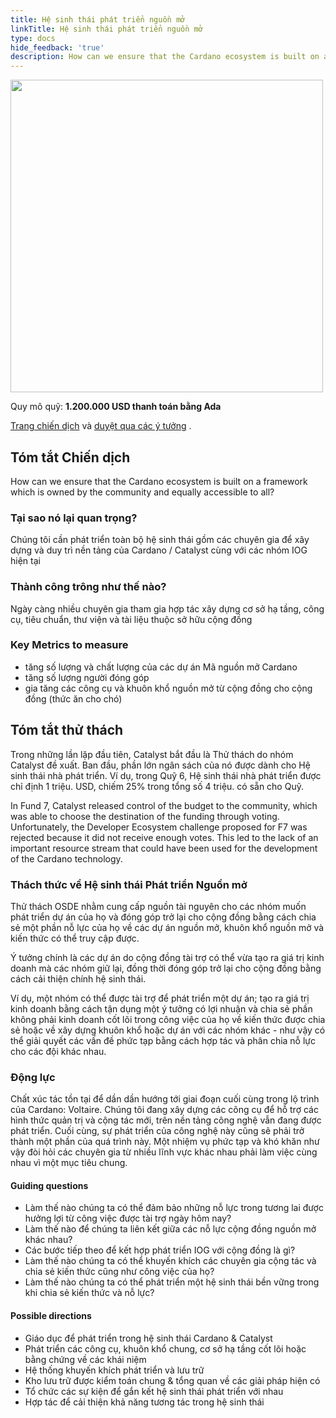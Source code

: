 ```yaml
---
title: Hệ sinh thái phát triển nguồn mở
linkTitle: Hệ sinh thái phát triển nguồn mở
type: docs
hide_feedback: 'true'
description: How can we ensure that the Cardano ecosystem is built on a framework which is owned by the community and equally accessible to all?
---
```


<img src="https://cardano.ideascale.com/community-library/accounts/93/936143/Public/02-OS-Developer-Ecosystem-603bcd.png" style="width:500px;height500px">

Quy mô quỹ: **1.200.000 USD thanh toán bằng Ada**

[Trang chiến dịch](https://cardano.ideascale.com/c/idea/382213) và [duyệt qua các ý tưởng](https://cardano.ideascale.com/c/campaigns/26434/stage/all/ideas/unspecified) .

## Tóm tắt Chiến dịch

How can we ensure that the Cardano ecosystem is built on a framework which is owned by the community and equally accessible to all?

### Tại sao nó lại quan trọng?

Chúng tôi cần phát triển toàn bộ hệ sinh thái gồm các chuyên gia để xây dựng và duy trì nền tảng của Cardano / Catalyst cùng với các nhóm IOG hiện tại

### Thành công trông như thế nào?

Ngày càng nhiều chuyên gia tham gia hợp tác xây dựng cơ sở hạ tầng, công cụ, tiêu chuẩn, thư viện và tài liệu thuộc sở hữu cộng đồng

### Key Metrics to measure

- tăng số lượng và chất lượng của các dự án Mã nguồn mở Cardano
- tăng số lượng người đóng góp
- gia tăng các công cụ và khuôn khổ nguồn mở từ cộng đồng cho cộng đồng (thức ăn cho chó)

## Tóm tắt thử thách

Trong những lần lặp đầu tiên, Catalyst bắt đầu là Thử thách do nhóm Catalyst đề xuất. Ban đầu, phần lớn ngân sách của nó được dành cho Hệ sinh thái nhà phát triển. Ví dụ, trong Quỹ 6, Hệ sinh thái nhà phát triển được chỉ định 1 triệu. USD, chiếm 25% trong tổng số 4 triệu. có sẵn cho Quỹ.

In Fund 7, Catalyst released control of the budget to the community, which was able to choose the destination of the funding through voting. Unfortunately, the Developer Ecosystem challenge proposed for F7 was rejected because it did not receive enough votes. This led to the lack of an important resource stream that could have been used for the development of the Cardano technology.

### Thách thức về Hệ sinh thái Phát triển Nguồn mở

Thử thách OSDE nhằm cung cấp nguồn tài nguyên cho các nhóm muốn phát triển dự án của họ và đóng góp trở lại cho cộng đồng bằng cách chia sẻ một phần nỗ lực của họ về các dự án nguồn mở, khuôn khổ nguồn mở và kiến thức có thể truy cập được.

Ý tưởng chính là các dự án do cộng đồng tài trợ có thể vừa tạo ra giá trị kinh doanh mà các nhóm giữ lại, đồng thời đóng góp trở lại cho cộng đồng bằng cách cải thiện chính hệ sinh thái.

Ví dụ, một nhóm có thể được tài trợ để phát triển một dự án; tạo ra giá trị kinh doanh bằng cách tận dụng một ý tưởng có lợi nhuận và chia sẻ phần không phải kinh doanh cốt lõi trong công việc của họ về kiến thức được chia sẻ hoặc về xây dựng khuôn khổ hoặc dự án với các nhóm khác - như vậy có thể giải quyết các vấn đề phức tạp bằng cách hợp tác và phân chia nỗ lực cho các đội khác nhau.

### Động lực

Chất xúc tác tồn tại để dần dần hướng tới giai đoạn cuối cùng trong lộ trình của Cardano: Voltaire. Chúng tôi đang xây dựng các công cụ để hỗ trợ các hình thức quản trị và cộng tác mới, trên nền tảng công nghệ vẫn đang được phát triển. Cuối cùng, sự phát triển của công nghệ này cũng sẽ phải trở thành một phần của quá trình này. Một nhiệm vụ phức tạp và khó khăn như vậy đòi hỏi các chuyên gia từ nhiều lĩnh vực khác nhau phải làm việc cùng nhau vì một mục tiêu chung.

#### Guiding questions

- Làm thế nào chúng ta có thể đảm bảo những nỗ lực trong tương lai được hưởng lợi từ công việc được tài trợ ngày hôm nay?
- Làm thế nào để chúng ta liên kết giữa các nỗ lực cộng đồng nguồn mở khác nhau?
- Các bước tiếp theo để kết hợp phát triển IOG với cộng đồng là gì?
- Làm thế nào chúng ta có thể khuyến khích các chuyên gia cộng tác và chia sẻ kiến thức cũng như công việc của họ?
- Làm thế nào chúng ta có thể phát triển một hệ sinh thái bền vững trong khi chia sẻ kiến thức và nỗ lực?

#### Possible directions

- Giáo dục để phát triển trong hệ sinh thái Cardano &amp; Catalyst
- Phát triển các công cụ, khuôn khổ chung, cơ sở hạ tầng cốt lõi hoặc bằng chứng về các khái niệm
- Hệ thống khuyến khích phát triển và lưu trữ
- Kho lưu trữ được kiểm toán chung &amp; tổng quan về các giải pháp hiện có
- Tổ chức các sự kiện để gắn kết hệ sinh thái phát triển với nhau
- Hợp tác để cải thiện khả năng tương tác trong hệ sinh thái
